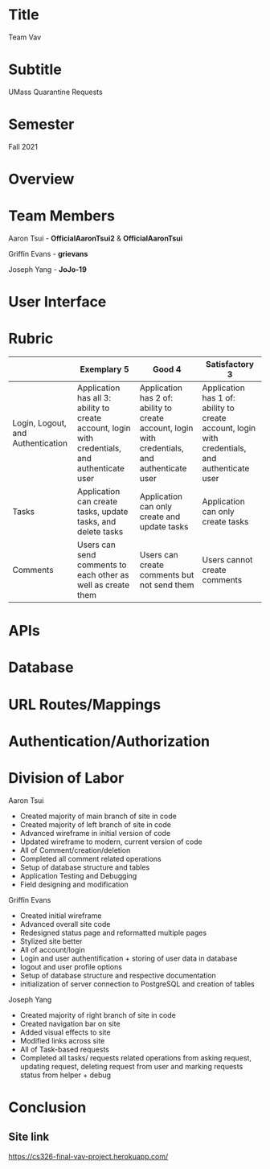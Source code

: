 # Title
Team Vav
# Subtitle
UMass Quarantine Requests
# Semester
Fall 2021
# Overview

# Team Members
Aaron Tsui - **OfficialAaronTsui2** & **OfficialAaronTsui**

Griffin Evans - **grievans**

Joseph Yang - **JoJo-19** 
# User Interface


# Rubric
|      | Exemplary 5 | Good 4 | Satisfactory 3 | 
|------|-------------|--------|----------------|
|Login, Logout, and Authentication|Application has all 3: ability to create account, login with credentials, and authenticate user|Application has 2 of: ability to create account, login with credentials, and authenticate user|Application has 1 of: ability to create account, login with credentials, and authenticate user|
|Tasks|Application can create tasks, update tasks, and delete tasks|Application can only create and update tasks|Application can only create tasks|
|Comments|Users can send comments to each other as well as create them|Users can create comments but not send them|Users cannot create comments|


# APIs

# Database

# URL Routes/Mappings

# Authentication/Authorization

# Division of Labor
Aaron Tsui
* Created majority of main branch of site in code
* Created majority of left branch of site in code
* Advanced wireframe in initial version of code
* Updated wireframe to modern, current version of code
* All of Comment/creation/deletion
* Completed all comment related operations
* Setup of database structure and tables
* Application Testing and Debugging
* Field designing and modification


Griffin Evans
* Created initial wireframe
* Advanced overall site code
* Redesigned status page and reformatted multiple pages
* Stylized site better
* All of account/login
* Login and user authentification + storing of user data in database
* logout and user profile options
* Setup of database structure and respective documentation
* initialization of server connection to PostgreSQL and creation of tables

Joseph Yang
* Created majority of right branch of site in code
* Created navigation bar on site
* Added visual effects to site
* Modified links across site
* All of Task-based requests
* Completed all tasks/ requests related operations from asking request, updating request, deleting request from user and marking requests status from helper + debug

# Conclusion



## Site link
https://cs326-final-vav-project.herokuapp.com/
